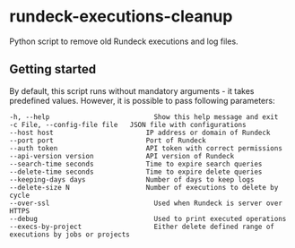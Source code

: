 # rundeck-executions-cleanup
Python script to remove old Rundeck executions and log files.

## Getting started
By default, this script runs without mandatory arguments - it takes predefined values. However, it is possible to pass following parameters:

```
-h, --help                          Show this help message and exit
-c File, --config-file file   JSON file with configurations
--host host                       IP address or domain of Rundeck
--port port                       Port of Rundeck
--auth token                      API token with correct permissions
--api-version version             API version of Rundeck
--search-time seconds             Time to expire search queries
--delete-time seconds             Time to expire delete queries
--keeping-days days               Number of days to keep logs
--delete-size N                   Number of executions to delete by cycle
--over-ssl                          Used when Rundeck is server over HTTPS
--debug                             Used to print executed operations
--execs-by-project                  Either delete defined range of executions by jobs or projects
```